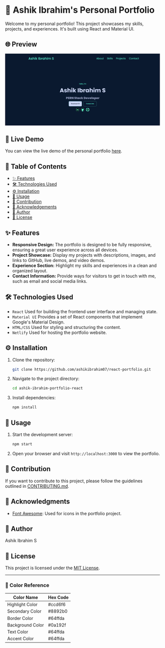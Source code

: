# 📁 Ashik Ibrahim's Personal Portfolio

Welcome to my personal portfolio! This project showcases my skills, projects, and experiences. It's built using React and Material UI.

## 🌐 Preview

![Portfolio Preview](https://github.com/ashikibrahim07/react-portfolio/blob/main/public/React_Portfolio_Snap.png)

## 🚀 Live Demo

You can view the live demo of the personal portfolio [here](https://ashikibrahim.netlify.app/).

## 📑 Table of Contents

- [✨ Features](#-features)
- [🛠️ Technologies Used](#-technologies-used)
- [⚙️ Installation](#-installation)
- [📖 Usage](#-usage)
- [🤝 Contribution](#-contribution)
- [🙌 Acknowledgements](#-acknowledgements)
- [👤 Author](#-author)
- [📜 License](#-license)

## ✨ Features

- **Responsive Design:** The portfolio is designed to be fully responsive, ensuring a great user experience across all devices.
- **Project Showcase:** Display my projects with descriptions, images, and links to GitHub, live demos, and video demos.
- **Experience Section:** Highlight my skills and experiences in a clean and organized layout.
- **Contact Information:** Provide ways for visitors to get in touch with me, such as email and social media links.

## 🛠️ Technologies Used

- `React` Used for building the frontend user interface and managing state.
- `Material UI` Provides a set of React components that implement Google's Material Design.
- `HTML/CSS` Used for styling and structuring the content.
- `Netlify` Used for hosting the portfolio website.

## ⚙️ Installation

1. Clone the repository:

   ```bash
   git clone https://github.com/ashikibrahim07/react-portfolio.git
   ```

2. Navigate to the project directory:

   ```bash
   cd ashik-ibrahim-portfolio-react
   ```

3. Install dependencies:

   ```bash
   npm install
   ```

## 📖 Usage

1. Start the development server:

   ```bash
   npm start
   ```

2. Open your browser and visit `http://localhost:3000` to view the portfolio.

## 🤝 Contribution

If you want to contribute to this project, please follow the guidelines outlined in [CONTRIBUTING.md](CONTRIBUTING.md).

## 🙌 Acknowledgments

- [Font Awesome](https://fontawesome.com/): Used for icons in the portfolio project.

## 👤 Author

Ashik Ibrahim S

## 📜 License

This project is licensed under the [MIT License](LICENSE).

---

### 🎨 Color Reference

| Color Name       | Hex Code |
| ---------------- | -------- |
| Highlight Color  | #ccd6f6  |
| Secondary Color  | #8892b0  |
| Border Color     | #64ffda  |
| Background Color | #0a192f  |
| Text Color       | #64ffda  |
| Accent Color     | #64ffda  |
